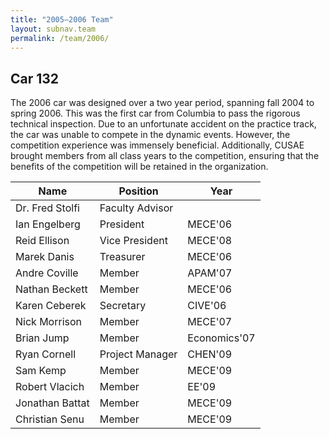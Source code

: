 ```yaml
---
title: "2005–2006 Team"
layout: subnav.team
permalink: /team/2006/
---
```


## Car 132

The 2006 car was designed over a two year period, spanning fall 2004 to spring 2006. This was the first car from Columbia to pass the rigorous technical inspection. Due to an unfortunate accident on the practice track, the car was unable to compete in the dynamic events. However, the competition experience was immensely beneficial. Additionally, CUSAE brought members from all class years to the competition, ensuring that the benefits of the competition will be retained in the organization. 

<table>
  <thead><tr>
    <th>Name</th>
    <th>Position</th>
    <th>Year</th>
  </tr></thead>
  <tbody>
    <tr><td>Dr. Fred Stolfi</td><td>Faculty Advisor</td><td>&nbsp;</td></tr>
    <tr><td>Ian Engelberg</td><td>President</td><td>MECE'06</td></tr>
    <tr><td>Reid Ellison</td><td>Vice President</td><td>MECE'08</td></tr>
    <tr><td>Marek Danis</td><td>Treasurer</td><td>MECE'06</td></tr>
    <tr><td>Andre Coville</td><td>Member</td><td>APAM'07</td></tr>
    <tr><td>Nathan Beckett</td><td>Member</td><td>MECE'06</td></tr>
    <tr><td>Karen Ceberek</td><td>Secretary</td><td>CIVE'06</td></tr>
    <tr><td>Nick Morrison</td><td>Member</td><td>MECE'07</td></tr>
    <tr><td>Brian Jump</td><td>Member</td><td>Economics'07</td></tr>
    <tr><td>Ryan Cornell</td><td>Project Manager</td><td>CHEN'09</td></tr>
    <tr><td>Sam Kemp</td><td>Member</td><td>MECE'09</td></tr>
    <tr><td>Robert Vlacich</td><td>Member</td><td>EE'09</td></tr>
    <tr><td>Jonathan Battat</td><td>Member</td><td>MECE'09</td></tr>
    <tr><td>Christian Senu</td><td>Member</td><td>MECE'09</td></tr>
  </tbody>
</table>

